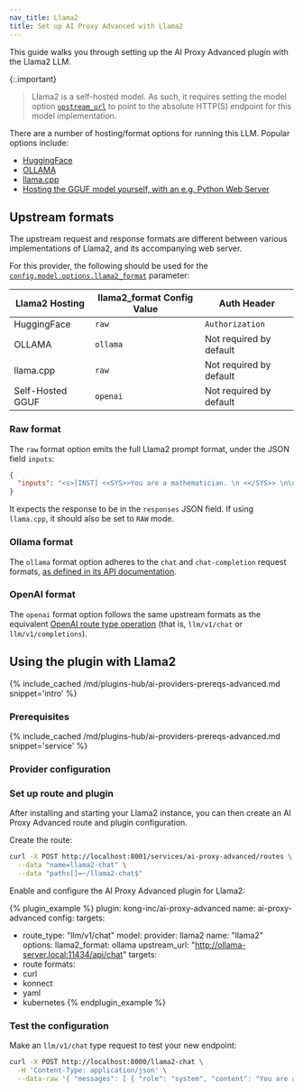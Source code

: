 ```yaml
---
nav_title: Llama2
title: Set up AI Proxy Advanced with Llama2
---
```


This guide walks you through setting up the AI Proxy Advanced plugin with the Llama2 LLM.

{:.important}
> Llama2 is a self-hosted model. As such, it requires setting the model option 
> [`upstream_url`](/hub/kong-inc/ai-proxy-advanced/configuration/#config-targets-model-options-upstream_url) to point to the absolute
> HTTP(S) endpoint for this model implementation.

There are a number of hosting/format options for running this LLM. Popular options include:

* [HuggingFace](https://huggingface.co/docs/transformers/model_doc/llama2)
* [OLLAMA](https://ollama.com/)
* [llama.cpp](https://github.com/ggerganov/llama.cpp)
* [Hosting the GGUF model yourself, with an e.g. Python Web Server](https://huggingface.co/meta-llama/Llama-2-7b-chat-hf)

## Upstream formats

The upstream request and response formats are different between various implementations of Llama2, and its accompanying web server.

For this provider, the following should be used for the [`config.model.options.llama2_format`](/hub/kong-inc/ai-proxy-advanced/configuration/#config-targets-model-options-llama2_format) parameter:

| Llama2 Hosting   | llama2_format Config Value | Auth Header            |
|------------------|----------------------------|-------------------------|
| HuggingFace      | `raw`                      | `Authorization`         |
| OLLAMA           | `ollama`                   | Not required by default |
| llama.cpp        | `raw`                      | Not required by default |
| Self-Hosted GGUF | `openai`                   | Not required by default |

### Raw format

The `raw` format option emits the full Llama2 prompt format, under the JSON field `inputs`:

```json
{
  "inputs": "<s>[INST] <<SYS>>You are a mathematician. \n <</SYS>> \n\n What is 1 + 1? [/INST]"
}
```

It expects the response to be in the `responses` JSON field. If using `llama.cpp`, it should
also be set to `RAW` mode.

### Ollama format

The `ollama` format option adheres to the `chat` and `chat-completion` request formats,
[as defined in its API documentation](https://github.com/ollama/ollama/blob/main/docs/api.md).

### OpenAI format

The `openai` format option follows the same upstream formats as the equivalent 
[OpenAI route type operation](https://github.com/kong/kong/blob/master/spec/fixtures/ai-proxy/oas.yaml) 
(that is, `llm/v1/chat` or `llm/v1/completions`).

## Using the plugin with Llama2

{% include_cached /md/plugins-hub/ai-providers-prereqs-advanced.md snippet='intro' %}

### Prerequisites

{% include_cached /md/plugins-hub/ai-providers-prereqs-advanced.md snippet='service' %}

### Provider configuration

### Set up route and plugin

After installing and starting your Llama2 instance, you can then create an
AI Proxy Advanced route and plugin configuration.

Create the route:

```bash
curl -X POST http://localhost:8001/services/ai-proxy-advanced/routes \
  --data "name=llama2-chat" \
  --data "paths[]=~/llama2-chat$"
```

Enable and configure the AI Proxy Advanced plugin for Llama2:

<!--vale off-->
{% plugin_example %}
plugin: kong-inc/ai-proxy-advanced
name: ai-proxy-advanced
config:
  targets:
  - route_type: "llm/v1/chat"
    model:
      provider: llama2
      name: "llama2"
      options:
        llama2_format: ollama
        upstream_url: "http://ollama-server.local:11434/api/chat"
targets:
  - route
formats:
  - curl
  - konnect
  - yaml
  - kubernetes
{% endplugin_example %}
<!--vale on-->

### Test the configuration

Make an `llm/v1/chat` type request to test your new endpoint:

```bash
curl -X POST http://localhost:8000/llama2-chat \
  -H 'Content-Type: application/json' \
  --data-raw '{ "messages": [ { "role": "system", "content": "You are a mathematician" }, { "role": "user", "content": "What is 1+1?"} ] }'
```
